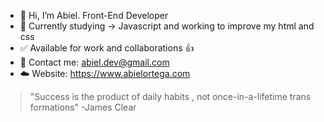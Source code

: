 - 👋 Hi, I’m Abiel. Front-End Developer
- 🌱 Currently studying -> Javascript and working to improve my html and css
- ✅ Available for work and collaborations 👍
- 📧 Contact me: abiel.dev@gmail.com
- ☁️ Website: https://www.abielortega.com

> "Success is the product of daily habits 
> , not once-in-a-lifetime trans formations"
> -James Clear


<!---
Abiel101/Abiel101 is a ✨ special ✨ repository because its `README.md` (this file) appears on your GitHub profile.
You can click the Preview link to take a look at your changes.
--->

